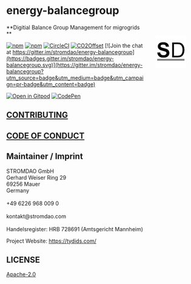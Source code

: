 # energy-balancegroup

<a href="https://stromdao.de/" target="_blank" title="STROMDAO - Digital Energy Infrastructure"><img src="./static/stromdao.png" align="right" height="85px" hspace="30px" vspace="30px"></a>

**Digitial Balance Group Management for migrogrids **

[![npm](https://img.shields.io/npm/dt/energy-balancegroup.svg)](https://www.npmjs.com/package/energy-balancegroup)
[![npm](https://img.shields.io/npm/v/energy-balancegroup.svg)](https://www.npmjs.com/package/energy-balancegroup)
[![CircleCI](https://circleci.com/gh/energychain/energy-balancegroup/tree/main.svg?style=svg)](https://circleci.com/gh/energychain/energy-balancegroup/tree/main)
[![CO2Offset](https://api.corrently.io/v2.0/ghgmanage/statusimg?host=energy-balancegroup&svg=1)](https://co2offset.io/badge.html?host=energy-balancegroup)
[![Join the chat at https://gitter.im/stromdao/energy-balancegroup](https://badges.gitter.im/stromdao/energy-balancegroup.svg)](https://gitter.im/stromdao/energy-balancegroup?utm_source=badge&utm_medium=badge&utm_campaign=pr-badge&utm_content=badge)

[![Open in Gitpod](https://gitpod.io/button/open-in-gitpod.svg)](https://gitpod.io/#https://github.com/energychain/energy-balancegroup)
[![CodePen]((https://img.shields.io/badge/Codepen-000000?style=for-the-badge&logo=codepen&logoColor=white))](https://codepen.io/zoernert/pen/wvPmOvw)


## [CONTRIBUTING](https://github.com/energychain/energy-balancegroup/blob/main/CONTRIBUTING.md)

## [CODE OF CONDUCT](https://github.com/energychain/energy-balancegroup/blob/main/CODE_OF_CONDUCT.md)


## Maintainer / Imprint

<addr>
STROMDAO GmbH  <br/>
Gerhard Weiser Ring 29  <br/>
69256 Mauer  <br/>
Germany  <br/>
  <br/>
+49 6226 968 009 0  <br/>
  <br/>
kontakt@stromdao.com  <br/>
  <br/>
Handelsregister: HRB 728691 (Amtsgericht Mannheim)
</addr>

Project Website: https://tydids.com/

## LICENSE
[Apache-2.0](./LICENSE)
